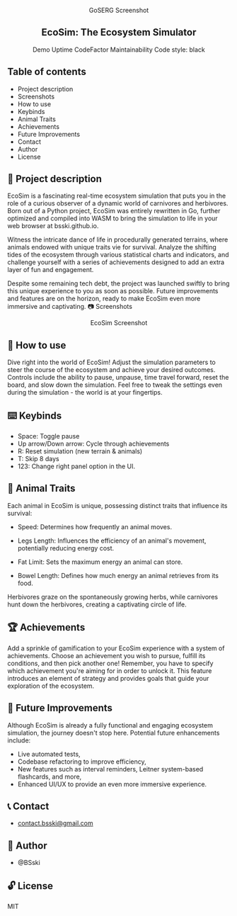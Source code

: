 <div markdown="1" align="center">    

GoSERG Screenshot

</div>


<p align="center"><h2 align="center">EcoSim: The Ecosystem Simulator</h2></p>


<div markdown="1" align="center">

Demo Uptime
CodeFactor
Maintainability
Code style: black

</div>


## Table of contents

- Project description
- Screenshots
- How to use
- Keybinds
- Animal Traits
- Achievements
- Future Improvements
- Contact
- Author
- License

## :scroll: Project description

EcoSim is a fascinating real-time ecosystem simulation that puts you in the role of a curious observer of a dynamic world of carnivores and herbivores. Born out of a Python project, EcoSim was entirely rewritten in Go, further optimized and compiled into WASM to bring the simulation to life in your web browser at bsski.github.io.

Witness the intricate dance of life in procedurally generated terrains, where animals endowed with unique traits vie for survival. Analyze the shifting tides of the ecosystem through various statistical charts and indicators, and challenge yourself with a series of achievements designed to add an extra layer of fun and engagement.

Despite some remaining tech debt, the project was launched swiftly to bring this unique experience to you as soon as possible. Future improvements and features are on the horizon, ready to make EcoSim even more immersive and captivating.
:camera: Screenshots
<div markdown="1" align="center">    

EcoSim Screenshot
</div>

## :game_die: How to use

Dive right into the world of EcoSim! Adjust the simulation parameters to steer the course of the ecosystem and achieve your desired outcomes. Controls include the ability to pause, unpause, time travel forward, reset the board, and slow down the simulation. Feel free to tweak the settings even during the simulation - the world is at your fingertips.

## :keyboard: Keybinds

- Space: Toggle pause
- Up arrow/Down arrow: Cycle through achievements
- R: Reset simulation (new terrain & animals)
- T: Skip 8 days
- 123: Change right panel option in the UI.

## :turtle: Animal Traits

Each animal in EcoSim is unique, possessing distinct traits that influence its survival:

- Speed: Determines how frequently an animal moves.

- Legs Length: Influences the efficiency of an animal's movement, potentially reducing energy cost.
- Fat Limit: Sets the maximum energy an animal can store.
- Bowel Length: Defines how much energy an animal retrieves from its food.

Herbivores graze on the spontaneously growing herbs, while carnivores hunt down the herbivores, creating a captivating circle of life.

## :trophy: Achievements

Add a sprinkle of gamification to your EcoSim experience with a system of achievements. Choose an achievement you wish to pursue, fulfill its conditions, and then pick another one! Remember, you have to specify which achievement you're aiming for in order to unlock it. This feature introduces an element of strategy and provides goals that guide your exploration of the ecosystem.

## :rocket: Future Improvements

Although EcoSim is already a fully functional and engaging ecosystem simulation, the journey doesn't stop here. Potential future enhancements include:

- Live automated tests,
- Codebase refactoring to improve efficiency,
- New features such as interval reminders, Leitner system-based flashcards, and more,
- Enhanced UI/UX to provide an even more immersive experience.

## :telephone_receiver: Contact

- contact.bsski@gmail.com

## :construction_worker: Author

- @BSski

## :unlock: License

MIT